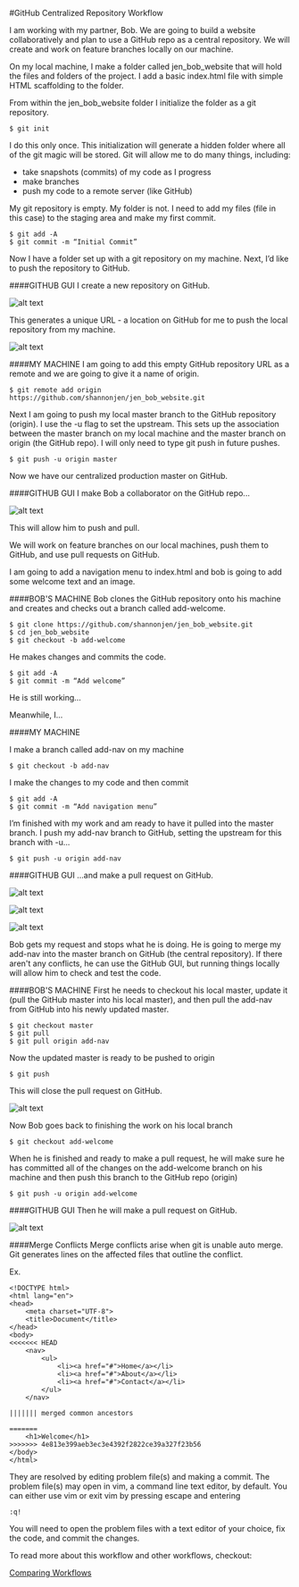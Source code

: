 #GitHub Centralized Repository Workflow

I am working with my partner, Bob. We are going to build a website collaboratively and plan to use a GitHub repo as a central repository. We will create and work on feature branches locally on our machine.

On my local machine, I make a folder called jen_bob_website that will hold the files and folders of the project. I add a basic index.html file with simple HTML scaffolding to the folder. 

From within the jen_bob_website folder I initialize the folder as a git repository. 

```
$ git init
```

I do this only once. This initialization will generate a hidden folder where all of the git magic will be stored. Git will allow me to do many things, including: 
*	take snapshots (commits) of my code as I progress 
* make branches 
* push my code to a remote server (like GitHub)

My git repository is empty. My folder is not. I need to add my files (file in this case) to the staging area and make my first commit. 

```
$ git add -A
$ git commit -m “Initial Commit”
```

Now I have a folder set up with a git repository on my machine. Next, I’d like to push the repository to GitHub. 

####GITHUB GUI
I create a new repository on GitHub. 

![alt text](create.png "Create Repo")

This generates a unique URL - a location on GitHub for me to push the local repository from my machine. 

![alt text](url.png "Repo URL")

####MY MACHINE
I am going to add this empty GitHub repository URL as a remote and we are going to give it a name of origin.

```
$ git remote add origin https://github.com/shannonjen/jen_bob_website.git
```

Next I am going to push my local master branch to the GitHub repository (origin). I use the -u  flag to set the upstream. This sets up the association between the master branch on my local machine and the master branch on origin (the GitHub repo). I will only need to type git push in future pushes.

```
$ git push -u origin master
```

Now we have our centralized production master on GitHub. 

####GITHUB GUI
I make Bob a collaborator on the GitHub repo...

![alt text](co.png "Add Collaborator")

This will allow him to push and pull. 

We will work on feature branches on our local machines, push them to GitHub, and use pull requests on GitHub. 

I am going to add a navigation menu to index.html and bob is going to add some welcome text and an image.

####BOB'S MACHINE
Bob clones the GitHub repository onto his machine and creates and checks out a branch called add-welcome.

```
$ git clone https://github.com/shannonjen/jen_bob_website.git
$ cd jen_bob_website
$ git checkout -b add-welcome
```

He makes changes and commits the code.

```
$ git add -A
$ git commit -m “Add welcome”
```

He is still working…

Meanwhile, I...

####MY MACHINE

I make a branch called add-nav on my machine

```
$ git checkout -b add-nav
```

I make the changes to my code and then commit

```
$ git add -A
$ git commit -m “Add navigation menu”
```

I’m finished with my work and am ready to have it pulled into the master branch. I push my add-nav branch to GitHub, setting the upstream for this branch with -u...

```
$ git push -u origin add-nav
```

####GITHUB GUI
...and make a pull request on GitHub. 

![alt text](pull.png "Create Repo")

![alt text](pull2.png "Create Repo")

![alt text](pull3.png "Create Repo")

Bob gets my request and stops what he is doing. He is going to merge my add-nav into the master branch on GitHub (the central repository). If there aren't any conflicts, he can use the GitHub GUI, but running things locally will allow him to check and test the code. 

####BOB'S MACHINE
First he needs to checkout his local master, update it (pull the GitHub master into his local master), and then pull the add-nav from GitHub into his newly updated master. 

```
$ git checkout master
$ git pull
$ git pull origin add-nav
```

Now the updated master is ready to be pushed to origin

```
$ git push
```

This will close the pull request on GitHub.

![alt text](pull4.png "Create Repo")


Now Bob goes back to finishing the work on his local branch

```
$ git checkout add-welcome
```

When he is finished and ready to make a pull request, he will make sure he has committed all of the changes on the add-welcome branch on his machine and then push this branch to the GitHub repo (origin)

```
$ git push -u origin add-welcome
```

####GITHUB GUI
Then he will make a pull request on GitHub.

![alt text](pull5.png "Create Repo")


####Merge Conflicts 
Merge conflicts arise when git is unable auto merge. Git generates lines on the affected files that outline the conflict. 

Ex.
```
<!DOCTYPE html>
<html lang="en">
<head>
	<meta charset="UTF-8">
	<title>Document</title>
</head>
<body>
<<<<<<< HEAD
	<nav>
		<ul>
			<li><a href="#">Home</a></li>
			<li><a href="#">About</a></li>
			<li><a href="#">Contact</a></li>
		</ul>
	</nav>
	
||||||| merged common ancestors
	
=======
	<h1>Welcome</h1>
>>>>>>> 4e813e399aeb3ec3e4392f2822ce39a327f23b56
</body>
</html>
``` 

They are resolved by editing problem file(s) and making a commit. The problem file(s) may open in vim, a command line text editor, by default. You can either use vim or exit vim by pressing escape and entering

```
:q!
```

You will need to open the problem files with a text editor of your choice, fix the code, and commit the changes. 

To read more about this workflow and other workflows, checkout:

[Comparing Workflows](https://www.atlassian.com/git/tutorials/comparing-workflows)
